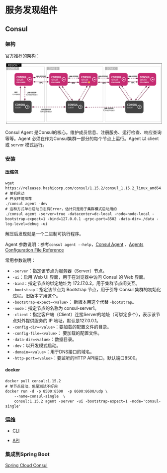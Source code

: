 # 服务发现组件

## Consul

### 架构

官方推荐的架构：

![](img/consul-recommened-arch.png)

Consul Agent 是Consul的核心。维护成员信息、注册服务、运行检查、响应查询等等。Agent 必须在作为Consul集群一部分的每个节点上运行。Agent 以 client 或 server 模式运行。

### 安装

#### 压缩包

```shell
wget https://releases.hashicorp.com/consul/1.15.2/consul_1.15.2_linux_amd64.zip
# 单机启动
# 开发环境推荐
./consul agent -dev
# 这种方式单击启动日志有Error，估计只是用于集群模式启动用的
./consul agent -server=true -datacenter=dc-local -node=node-local -bootstrap-expect=1 -bind=127.0.0.1 -grpc-port=8502 -data-dir=./data -log-level=debug -ui
```

解压后发现就是一个二进制可执行程序。

Agent 参数说明：参考`consul agent --help`，[Consul Agent](https://developer.hashicorp.com/consul/docs/agent) 、[Agents Configuration File Reference](https://developer.hashicorp.com/consul/docs/agent/config/config-files)

常用参数说明：

- `-server`：指定该节点为服务器（Server）节点。
- `-ui`：启用 Web UI 界面，用于在浏览器中访问 Consul 的 Web 界面。
- `-bind`：指定节点的绑定地址为 172.17.0.2，用于集群节点间交互。
- `-bootstrap`：指定该节点为 Bootstrap 节点，用于引导 Consul 集群的初始化过程。旧版本才用这个。
- `-bootstrap-expect=<value>`： 新版本用这个代替 `-bootstrap`。
- `-node`：指定节点的名称为 consul-server1。
- `-client`：指定客户端（Client）连接Server的地址（可绑定多个），表示该节点对外提供服务的 IP 地址，默认是127.0.0.1。
- `-config-dir=<value>`：要加载的配置文件的目录。
- `-config-file=<value>`： 要加载的配置文件。
- `-data-dir=<value>`：数据目录。
- `-dev`：以开发模式启动。
- `-domain=<value>`：用于DNS接口的域名。
- `-http-port=<value>`：要监听的HTTP API端口。默认端口8500。

#### docker

```shell
docker pull consul:1.15.2
# 单节点启动，但是测试不好用
docker run -d -p 8500:8500  -p 8600:8600/udp \
	--name=consul-single  \
	consul:1.15.2 agent -server -ui -bootstrap-expect=1 -node='consul-single'
```

### 运维

+ [CLI](https://developer.hashicorp.com/consul/commands)

+ [API](https://developer.hashicorp.com/consul/api-docs)

### 集成到Spring Boot

[Spring Cloud Consul](https://docs.spring.io/spring-cloud-consul/docs/3.1.2/reference/html/)
